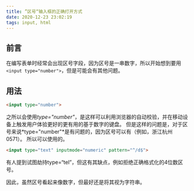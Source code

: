 ```yaml
---
title: ”区号“输入框的正确打开方式
date: 2020-12-23 23:02:19
tags: input, html
---
```


## 前言

在编写表单时经常会出现区号字段，因为区号是一串数字，所以开始想到要用`<input type="number">`，但是可能会有其他问题。

## 用法

```html
<input type="number">
```

之所以会使用*type="number"*，是这样可以利用浏览器的自动校验，并在移动设备上触发用户体验更好的更有用的基于数字的键盘。
但是这样的问题是，对于区号来说*type="number"*是有问题的，因为区号可以有（例如，浙江杭州0571）。 所以可以使用的。

```html
<input type="text" inputmode="numeric" pattern="^/d$">
```

有人提到试图劫持type=“tel”，但这有其缺点，例如拒绝正确格式化的4位数区号。

因此，虽然区号看起来像数字，但最好还是将其视为字符串。
